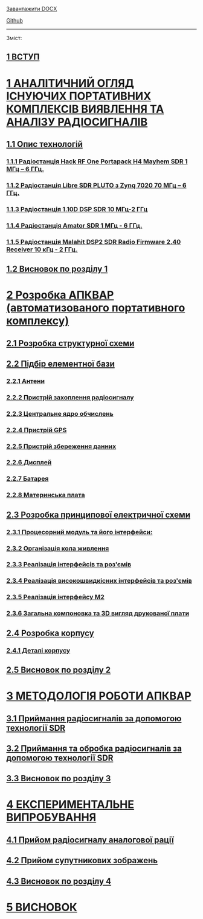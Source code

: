 [Завантажити DOCX](https://github.com/Bogd-an/Diplom/raw/refs/heads/main/docs/out/doc_dev.docx)

[Github](https://github.com/Bogd-an/Diplom/blob/main/docs/README.md)

---

Зміст:


 ## [1 ВСТУП][ref1]

 # [1 АНАЛІТИЧНИЙ ОГЛЯД ІСНУЮЧИХ ПОРТАТИВНИХ КОМПЛЕКСІВ ВИЯВЛЕННЯ ТА АНАЛІЗУ РАДІОСИГНАЛІВ][ref2]

 ## [1.1 Опис технологій][ref3]

  ### [1.1.1 Радіостанція Hack RF One Portapack H4 Mayhem SDR 1 МГц – 6 ГГц.][ref4]

  ### [1.1.2 Радіостанція Libre SDR PLUTO з Zynq 7020 70 МГц – 6 ГГц.][ref5]

  ### [1.1.3 Радіостанція 1.10D DSP SDR 10 МГц-2 ГГц][ref6]

  ### [1.1.4 Радіостанція Amator SDR  1 МГц - 6 ГГц.][ref7]

  ### [1.1.5 Радіостанція Malahit DSP2 SDR Radio Firmware 2.40 Receiver 10 кГц - 2 ГГц.][ref8]

 ## [1.2 Висновок по розділу 1][ref9]

 # [2 Розробка АПКВАР (автоматизованого портативного комплексу)][ref10]

 ## [2.1 Розробка структурної схеми][ref11]

 ## [2.2 Підбір елементної бази][ref12]

  ### [2.2.1 Антени][ref13]

  ### [2.2.2 Пристрій захоплення радіосигналу][ref14]

  ### [2.2.3 Центральне ядро обчислень][ref15]

  ### [2.2.4 Пристрій GPS][ref16]

  ### [2.2.5 Пристрій збереження данних][ref17]

  ### [2.2.6 Дисплей][ref18]

  ### [2.2.7 Батарея][ref19]

  ### [2.2.8 Материнська плата][ref20]

 ## [2.3 Розробка принципової електричної схеми][ref21]

  ### [2.3.1 Процесорний модуль та його інтерфейси:][ref22]

  ### [2.3.2 Організація кола живлення][ref23]

  ### [2.3.3 Реалізація інтерфейсів та роз'ємів][ref24]

  ### [2.3.4 Реалізація високошвидкісних інтерфейсів та роз'ємів][ref25]

  ### [2.3.5 Реалізація інтерфейсу M2][ref26]

  ### [2.3.6 Загальна компоновка та 3D вигляд друкованої плати][ref27]

 ## [2.4 Розробка корпусу][ref28]

  ### [2.4.1 Деталі корпусу][ref29]

 ## [2.5 Висновок по розділу  2][ref30]

 # [3 МЕТОДОЛОГІЯ РОБОТИ АПКВАР][ref31]

 ## [3.1 Приймання радіосигналів за допомогою технології SDR][ref32]

 ## [3.2 Приймання та обробка радіосигналів за допомогою технології SDR][ref33]

 ## [3.3 Висновок по розділу 3][ref34]

 # [4 ЕКСПЕРИМЕНТАЛЬНЕ ВИПРОБУВАННЯ][ref35]

 ## [4.1 Прийом радіосигналу аналогової рації][ref36]

 ## [4.2 Прийом супутникових зображень][ref37]

 ## [4.3 Висновок по розділу 4][ref38]

 # [5 ВИСНОВОК][ref39]

<!-- Links -->
[ref1]: ch0.md#**вступ**
[ref2]: ch1.md#**аналітичний-огляд-існуючих-портативних-комплексів-виявлення-та-аналізу-радіосигналів**
[ref3]: ch1.md#опис-технологій
[ref4]: ch1.md#радіостанція-hack-rf-one-portapack-h4-mayhem-sdr-1-мгц-–-6-ггц.
[ref5]: ch1.md#радіостанція-libre-sdr-pluto-з-zynq-7020-70-мгц-–-6-ггц.
[ref6]: ch1.md#радіостанція-1.10d-dsp-sdr-10-мгц-2-ггц
[ref7]: ch1.md#радіостанція-amator-sdr--1-мгц---6-ггц.
[ref8]: ch1.md#радіостанція-malahit-dsp2-sdr-radio-firmware-2.40-receiver-10-кгц---2-ггц.
[ref9]: ch1.md#висновок-по-розділу-1
[ref10]: ch2.1.md#розробка-апквар-(автоматизованого-портативного-комплексу)
[ref11]: ch2.1.md#розробка-структурної-схеми
[ref12]: ch2.2.md#підбір-елементної-бази
[ref13]: ch2.2.md#антени
[ref14]: ch2.2.md#пристрій-захоплення-радіосигналу
[ref15]: ch2.2.md#центральне-ядро-обчислень
[ref16]: ch2.2.md#пристрій-gps
[ref17]: ch2.2.md#пристрій-збереження-данних
[ref18]: ch2.2.md#дисплей
[ref19]: ch2.2.md#батарея
[ref20]: ch2.2.md#материнська-плата
[ref21]: ch2.3.md#розробка-принципової-електричної-схеми
[ref22]: ch2.3.md#процесорний-модуль-та-його-інтерфейси:
[ref23]: ch2.3.md#організація-кола-живлення
[ref24]: ch2.3.md#реалізація-інтерфейсів-та-роз'ємів
[ref25]: ch2.3.md#реалізація-високошвидкісних-інтерфейсів-та-роз'ємів
[ref26]: ch2.3.md#реалізація-інтерфейсу-m2
[ref27]: ch2.3.md#загальна-компоновка-та-3d-вигляд-друкованої-плати
[ref28]: ch2.4.md#розробка-корпусу
[ref29]: ch2.4.md#деталі-корпусу
[ref30]: ch2.4.md#висновок-по-розділу--2
[ref31]: ch3.md#**методологія-роботи-апквар**
[ref32]: ch3.md#приймання-радіосигналів-за-допомогою-технології-sdr
[ref33]: ch3.md#приймання-та-обробка-радіосигналів-за-допомогою-технології-sdr
[ref34]: ch3.md#висновок-по-розділу-3
[ref35]: ch4.md#**експериментальне-випробування**
[ref36]: ch4.md#прийом-радіосигналу-аналогової-рації
[ref37]: ch4.md#прийом-супутникових-зображень
[ref38]: ch4.md#висновок-по-розділу-4
[ref39]: ch5.md#**висновок**
